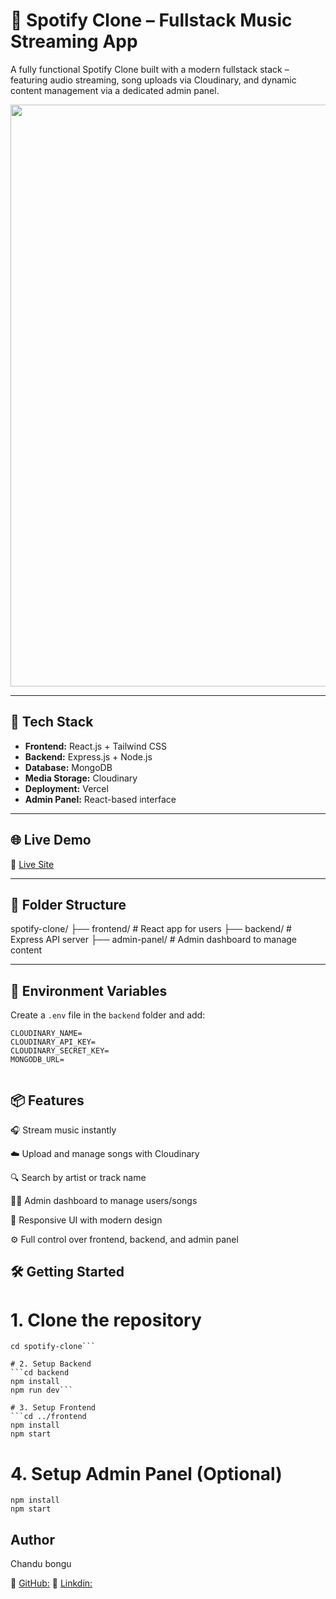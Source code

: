 # 🎵 Spotify Clone – Fullstack Music Streaming App

A fully functional Spotify Clone built with a modern fullstack stack – featuring audio streaming, song uploads via Cloudinary, and dynamic content management via a dedicated admin panel.

<div align="center">
<img width="1911" height="931" alt="Image" src="https://github.com/user-attachments/assets/bd0b46d5-34dc-4d05-acdf-6434207fda5c" />
</div>

---

## 🚀 Tech Stack

- **Frontend:** React.js + Tailwind CSS
- **Backend:** Express.js + Node.js
- **Database:** MongoDB
- **Media Storage:** Cloudinary
- **Deployment:** Vercel
- **Admin Panel:** React-based interface

---

## 🌐 Live Demo

🔗 [Live Site](https://your-deployed-url.vercel.app) <!-- Replace with actual URL -->

---

## 📁 Folder Structure

spotify-clone/
├── frontend/ # React app for users
├── backend/ # Express API server
├── admin-panel/ # Admin dashboard to manage content



---

## 🔐 Environment Variables

Create a `.env` file in the `backend` folder and add:

```env
CLOUDINARY_NAME=
CLOUDINARY_API_KEY=
CLOUDINARY_SECRET_KEY=
MONGODB_URL=


```
## 📦 Features
🎧 Stream music instantly

☁️ Upload and manage songs with Cloudinary

🔍 Search by artist or track name

🧑‍💼 Admin dashboard to manage users/songs

📱 Responsive UI with modern design

⚙️ Full control over frontend, backend, and admin panel



## 🛠️ Getting Started

# 1. Clone the repository
```git clone https://github.com/bonguchandu123/spotify-clone.git
cd spotify-clone```

# 2. Setup Backend
```cd backend
npm install
npm run dev```

# 3. Setup Frontend
```cd ../frontend
npm install
npm start
```
# 4. Setup Admin Panel (Optional)
```cd ../admin-panel
npm install
npm start
```
## Author
Chandu bongu

🔗 [GitHub:](https://github.com/bonguchandu123)
🔗 [Linkdin:](https://www.linkedin.com/in/bongu-chandu-a29a02322/)

